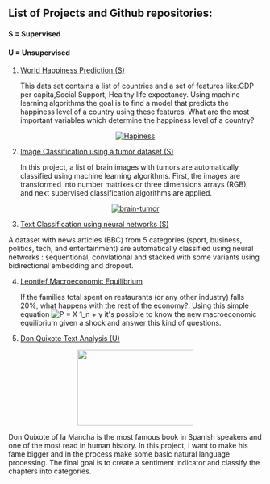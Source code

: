 ## List of Projects and Github repositories:
#### S = Supervised
#### U = Unsupervised

1. [ World Happiness Prediction (S)](https://github.com/bavilaa/adv_ml/blob/master/Assignment1_f.ipynb)

    This data set contains a list of countries and a set of features like:GDP per capita,Social Support, Healthy life expectancy. Using machine learning algorithms the goal is to find a model that predicts the happiness level of a country using these features. What are the most important variables which determine the happiness level of a country?

<html>
<p align="center">
    <a href="https://imgbb.com/"><img src="https://i.ibb.co/Q8Whfkd/Hapiness.jpg" alt="Hapiness" border="0"></a>
    </p>
</html>



2. [Image Classification using a tumor dataset (S)](https://github.com/bavilaa/adv_ml/blob/master/Tumor_Classification.ipynb)


   In this project, a list of brain images with tumors are automatically classified using machine learning algorithms. First, the images are transformed into number matrixes or three dimensions arrays (RGB), and next supervised classification algorithms are applied.

<html>
<p align="center">
<a href="https://imgbb.com/"><img src="https://i.ibb.co/4TfgsGR/brain-tumor.jpg" alt="brain-tumor" border="0"></a>

</p>
</html>



3. [Text Classification using neural networks (S)](https://github.com/bavilaa/adv_ml/blob/master/BBC_News_Classification.ipynb)

  A dataset with news articles (BBC) from 5 categories (sport, business, politics, tech, and entertainment) are automatically classified using neural networks : sequentional, convlational and stacked with some variants using bidirectional embedding and dropout.


4. [Leontief Macroeconomic Equilibrium ](https://github.com/bavilaa/leontief)

 
   If the families total spent on restaurants (or any other industry) falls 20%, what happens with the rest of the economy?. Using this simple equation ![P = X 1_n + y](https://render.githubusercontent.com/render/math?math=P%20%3D%20X%201_n%20%2B%20y) it's possible to know the new macroeconomic equilibrium given a shock and answer this kind of questions.

5. [Don Quixote Text Analysis (U)](https://github.com/bavilaa/quijote)

<html>
<p align="center">
  <img width="230" height="150" src="http://static.plenummedia.com/30644/images/20160505094554-don-quijote-de-la-mancha-web.jpg">
</p>
</html>
  Don Quixote of la Mancha is the most famous book in Spanish speakers and one of the most read in human history. In this project, I want to make his fame bigger and in the process make some basic natural language processing. The final goal is to create a sentiment indicator and classify the chapters into categories.




